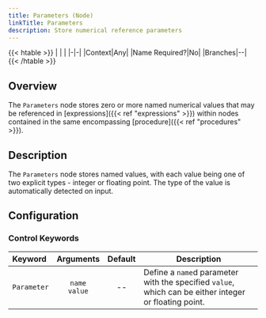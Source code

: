 ```yaml
---
title: Parameters (Node)
linkTitle: Parameters
description: Store numerical reference parameters
---
```


{{< htable >}}
| | |
|-|-|
|Context|Any|
|Name Required?|No|
|Branches|--|
{{< /htable >}}

## Overview

The `Parameters` node stores zero or more named numerical values that may be referenced in [expressions]({{< ref "expressions" >}}) within nodes contained in the same encompassing [procedure]({{< ref "procedures" >}}).

## Description

The `Parameters` node stores named values, with each value being one of two explicit types - integer or floating point. The type of the value is automatically detected on input.

## Configuration

### Control Keywords

|Keyword|Arguments|Default|Description|
|:------|:--:|:-----:|-----------|
|`Parameter`|`name`<br/>`value`|--|Define a `name`d parameter with the specified `value`, which can be either integer or floating point.|
